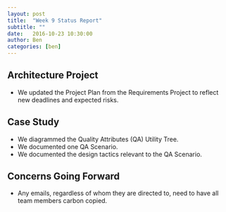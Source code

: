 ```yaml
---
layout: post
title:  "Week 9 Status Report"
subtitle: ""
date:   2016-10-23 10:30:00
author: Ben
categories: [ben]
---
```


## Architecture Project

* We updated the Project Plan from the Requirements Project to reflect new deadlines and expected risks.

## Case Study

* We diagrammed the Quality Attributes (QA) Utility Tree.
* We documented one QA Scenario.
* We documented the design tactics relevant to the QA Scenario.

## Concerns Going Forward

* Any emails, regardless of whom they are directed to, need to have all team members carbon copied.
